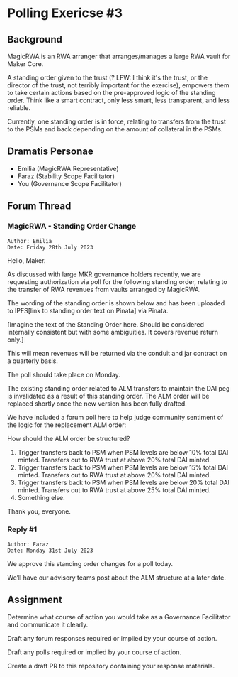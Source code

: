 # Polling Exericse #3

## Background

MagicRWA is an RWA arranger that arranges/manages a large RWA vault for Maker Core.

A standing order given to the trust (? LFW: I think it's the trust, or the director of the trust, not terribly important for the exercise), empowers them to take certain actions based on the pre-approved logic of the standing order. Think like a smart contract, only less smart, less transparent, and less reliable.  

Currently, one standing order is in force, relating to transfers from the trust to the PSMs and back depending on the amount of collateral in the PSMs. 

## Dramatis Personae

* Emilia (MagicRWA Representative)
* Faraz (Stability Scope Facilitator)
* You (Governance Scope Facilitator)


## Forum Thread

### MagicRWA - Standing Order Change 
```
Author: Emilia
Date: Friday 28th July 2023
```

Hello, Maker. 

As discussed with large MKR governance holders recently, we are requesting authorization via poll for the following standing order, relating to the transfer of RWA revenues from vaults arranged by MagicRWA.

The wording of the standing order is shown below and has been uploaded to IPFS[link to standing order text on Pinata] via Pinata.

[Imagine the text of the Standing Order here. Should be considered internally consistent but with some ambiguities. It covers revenue return only.]

This will mean revenues will be returned via the conduit and jar contract on a quarterly basis.

The poll should take place on Monday. 

The existing standing order related to ALM transfers to maintain the DAI peg is invalidated as a result of this standing order. The ALM order will be replaced shortly once the new version has been fully drafted. 

We have included a forum poll here to help judge community sentiment of the logic for the replacement ALM order:

How should the ALM order be structured?

1. Trigger transfers back to PSM when PSM levels are below 10% total DAI minted. Transfers out to RWA trust at above 20% total DAI minted.
2. Trigger transfers back to PSM when PSM levels are below 15% total DAI minted. Transfers out to RWA trust at above 20% total DAI minted.
3. Trigger transfers back to PSM when PSM levels are below 20% total DAI minted. Transfers out to RWA trust at above 25% total DAI minted.
4. Something else.

Thank you, everyone.

### Reply #1
```
Author: Faraz
Date: Monday 31st July 2023
```

We approve this standing order changes for a poll today.

We’ll have our advisory teams post about the ALM structure at a later date.


## Assignment

Determine what course of action you would take as a Governance Facilitator and communicate it clearly.

Draft any forum responses required or implied by your course of action.

Draft any polls required or implied by your course of action. 

Create a draft PR to this repository containing your response materials.
